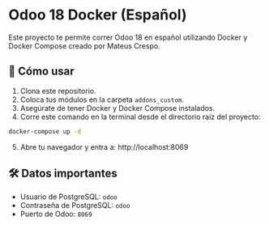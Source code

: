 # Odoo 18 Docker (Español)

Este proyecto te permite correr Odoo 18 en español utilizando Docker y Docker Compose creado por Mateus Crespo.

## 🚀 Cómo usar

1. Clona este repositorio.
2. Coloca tus módulos en la carpeta `addons_custom`.
3. Asegúrate de tener Docker y Docker Compose instalados.
4. Corre este comando en la terminal desde el directorio raíz del proyecto:

```bash
docker-compose up -d
```

5. Abre tu navegador y entra a: http://localhost:8069

## 🛠 Datos importantes
- Usuario de PostgreSQL: `odoo`
- Contraseña de PostgreSQL: `odoo`
- Puerto de Odoo: `8069`
